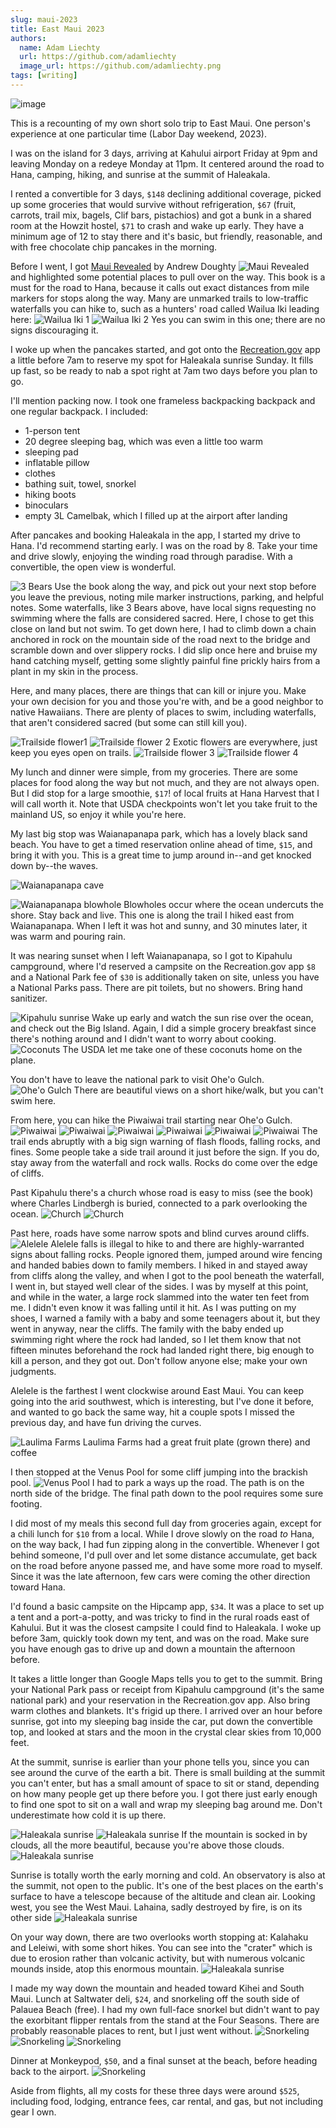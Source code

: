 ```yaml
---
slug: maui-2023
title: East Maui 2023
authors:
  name: Adam Liechty
  url: https://github.com/adamliechty
  image_url: https://github.com/adamliechty.png
tags: [writing]
---
```


![image](/img/maui-2023/01.jpeg)

This is a recounting of my own short solo trip to East Maui. One person's
experience at one particular time (Labor Day weekend, 2023).

I was on the island for 3 days, arriving at Kahului airport Friday at 9pm and
leaving Monday on a redeye Monday at 11pm. It centered around the road to Hana,
camping, hiking, and sunrise at the summit of Haleakala.

I rented a convertible for 3 days, `$148` declining additional coverage, picked
up some groceries that would survive without refrigeration, `$67` (fruit,
carrots, trail mix, bagels, Clif bars, pistachios) and got a
bunk in a shared room at the Howzit hostel, `$71` to crash and wake up early.
They have a minimum age of 12 to stay there and it's basic, but friendly,
reasonable, and with free chocolate chip pancakes in the morning.

Before I went, I got [Maui Revealed](https://www.amazon.com/Maui-Revealed-Guidebook-Andrew-Doughty/dp/1949678180) by Andrew Doughty ![Maui Revealed](https://m.media-amazon.com/images/I/71tpMNwlIhL._SY466_.jpg)
and highlighted some potential places to pull over on the way. This book is a
must for the road to Hana, because it calls out exact distances from mile
markers for stops along the way. Many are unmarked trails to low-traffic
waterfalls you can hike to, such as a hunters' road called Wailua Iki leading here:
![Wailua Iki 1](/img/maui-2023/02.jpeg)
![Wailua Iki 2](/img/maui-2023/04.jpeg)
Yes you can swim in this one; there are no signs discouraging it.

I woke up when the pancakes started, and got onto the
[Recreation.gov](https://www.recreation.gov) app a little before 7am to reserve
my spot for Haleakala sunrise Sunday. It fills up fast, so be ready to
nab a spot right at 7am two days before you plan to go.

I'll mention packing now. I took one frameless backpacking backpack and one
regular backpack. I included:

- 1-person tent
- 20 degree sleeping bag, which was even a little too warm
- sleeping pad
- inflatable pillow
- clothes
- bathing suit, towel, snorkel
- hiking boots
- binoculars
- empty 3L Camelbak, which I filled up at the airport after landing

After pancakes and booking Haleakala in the app, I started my drive to Hana.
I'd recommend starting early. I was on the road by 8. Take your time and drive
slowly, enjoying the winding road through paradise. With a convertible,
the open view is wonderful.

![3 Bears](/img/maui-2023/3-bears.jpeg)
Use the book along the way, and pick out your next stop before you leave the
previous, noting mile marker instructions, parking, and helpful notes. Some
waterfalls, like 3 Bears above, have local signs requesting no swimming
where the falls are considered sacred. Here, I chose to get this close on land
but not swim.
To get down here, I had to climb down a chain anchored in rock on the mountain
side of the road next to the bridge and scramble down and over slippery rocks.
I did slip once here and bruise my hand catching myself, getting some slightly
painful fine prickly hairs from a plant in my skin in the process.

Here, and many places, there are things that can kill or
injure you. Make your own decision for you and those you're with, and be a good
neighbor to native Hawaiians. There are plenty of places to swim, including
waterfalls, that aren't considered sacred (but some can still kill you).

![Trailside flower1](/img/maui-2023/05.jpeg)
![Trailside flower 2](/img/maui-2023/06.jpeg)
Exotic flowers are everywhere, just keep you eyes open on trails.
![Trailside flower 3](/img/maui-2023/07.jpeg)
![Trailside flower 4](/img/maui-2023/13.jpeg)

My lunch and dinner were simple, from my groceries. There are some places for
food along the way but not much, and they are not always open. But I did stop
for a large smoothie, `$17`! of local fruits at Hana Harvest that I will call
worth it. Note that USDA checkpoints won't let you take fruit to the mainland
US, so enjoy it while you're here.

My last big stop was Waianapanapa park, which has a lovely black sand beach.
You have to get a timed reservation online ahead of time, `$15`, and bring it with
you. This is a great time to jump around in--and get knocked down by--the waves.

![Waianapanapa cave](/img/maui-2023/08.jpeg)

![Waianapanapa blowhole](/img/maui-2023/09.jpeg)
Blowholes occur where the ocean undercuts the shore. Stay back and live.
This one is along the trail I hiked east from Waianapanapa. When I left it
was hot and sunny, and 30 minutes later, it was warm and pouring rain.

It was nearing sunset when I left Waianapanapa, so I got to Kipahulu
campground, where I'd reserved a campsite on the Recreation.gov app `$8`
and a National Park fee of `$30` is additionally taken on site, unless
you have a National Parks pass. There are pit toilets, but no showers.
Bring hand sanitizer.

![Kipahulu sunrise](/img/maui-2023/kipahulu-sunrise.jpeg)
Wake up early and watch the sun rise over the ocean, and check out the Big
Island. Again, I did a simple grocery breakfast since there's nothing around
and I didn't want to worry about cooking.
![Coconuts](/img/maui-2023/coconuts.jpeg)
The USDA let me take one of these coconuts home on the plane.

You don't have to leave the national park to visit Ohe'o Gulch.
![Ohe'o Gulch](/img/maui-2023/oheo.jpeg) There are beautiful views on a short
hike/walk, but you can't swim here.

From here, you can hike the Piwaiwai trail starting near Ohe'o Gulch.
![Piwaiwai](/img/maui-2023/11.jpeg)
![Piwaiwai](/img/maui-2023/12.jpeg)
![Piwaiwai](/img/maui-2023/14.jpeg)
![Piwaiwai](/img/maui-2023/15.jpeg)
![Piwaiwai](/img/maui-2023/bamboo.jpeg)
![Piwaiwai](/img/maui-2023/16.jpeg)
The trail ends abruptly with a big sign warning of flash floods, falling rocks,
and fines. Some people take a side trail around it just before the sign. If
you do, stay away from the waterfall and rock walls. Rocks do come over the edge
of cliffs.

Past Kipahulu there's a church whose road is easy to miss (see the book) where
Charles Lindbergh is buried, connected to a park overlooking the ocean.
![Church](/img/maui-2023/17.jpeg)
![Church](/img/maui-2023/18.jpeg)

Past here, roads have some narrow spots and blind curves around cliffs.
![Alelele](/img/maui-2023/19.jpeg)
Alelele falls is illegal to hike to and there are highly-warranted signs about
falling rocks. People ignored them, jumped around wire fencing and handed
babies down to family members. I hiked in and stayed away from cliffs along the
valley, and when I got to the pool beneath the waterfall, I went in, but stayed
well clear of the sides. I was by myself at this point, and while in the water,
a large rock slammed into the water ten feet from me. I didn't even know it was
falling until it hit. As I was putting on my shoes, I warned a family with a
baby and some teenagers about it, but they went in anyway, near the cliffs.
The family with the baby ended up swimming right where the rock had landed, so
I let them know that not fifteen minutes beforehand the rock had landed right
there, big enough to kill a person, and they got out. Don't follow
anyone else; make your own judgments.

Alelele is the farthest I went clockwise around East Maui. You can keep going
into the arid southwest, which is interesting, but I've done it before, and
wanted to go back the same way, hit a couple spots I missed the previous day,
and have fun driving the curves.

![Laulima Farms](/img/maui-2023/fruit.jpeg)
Laulima Farms had a great fruit plate (grown there) and coffee

I then stopped at the Venus Pool for some cliff jumping into the brackish pool.
![Venus Pool](/img/maui-2023/20.jpeg)
I had to park a ways up the road. The path is on the north side of the bridge.
The final path down to the pool requires some sure footing.

I did most of my meals this second full day from groceries again, except for
a chili lunch for `$10` from a local. While I drove
slowly on the road _to_ Hana, on the way back, I had fun zipping along in the
convertible. Whenever I got behind someone, I'd pull over and let some distance
accumulate, get back on the road before anyone passed me, and have some more
road to myself. Since it was the late afternoon, few cars were coming the other
direction toward Hana.

I'd found a basic campsite on the Hipcamp app, `$34`. It was a place to set up
a tent and a port-a-potty, and was tricky to find in the rural roads east of
Kahului. But it was the closest campsite I could find to Haleakala. I woke up
before 3am, quickly took down my tent, and was on the road. Make sure you have
enough gas to drive up and down a mountain the afternoon before.

It takes a little longer than Google Maps tells you to get to the summit.
Bring your National Park pass or receipt from Kipahulu campground (it's the
same national park) and your reservation in the Recreation.gov app. Also bring
warm clothes and blankets. It's frigid up there. I arrived over an hour before
sunrise, got into my sleeping bag inside the car, put down the convertible top,
and looked at stars and the moon in the crystal clear skies from 10,000 feet.

At the summit, sunrise is earlier than your phone tells you, since you can see
around the curve of the earth a bit. There is small building at the summit you
can't enter, but has a small amount of space to sit or stand, depending on how
many people get up there before you. I got there just early enough to find one
spot to sit on a wall and wrap my sleeping bag around me. Don't underestimate
how cold it is up there.

![Haleakala sunrise](/img/maui-2023/21.jpeg)
![Haleakala sunrise](/img/maui-2023/22.jpeg)
If the mountain is socked in by clouds, all the more beautiful, because you're
above those clouds.
![Haleakala sunrise](/img/maui-2023/25.jpeg)

Sunrise is totally worth the early morning and cold. An observatory is also
at the summit, not open to the public. It's one of the best places on the
earth's surface to have a telescope because of the altitude and clean air.
Looking west, you see the West Maui. Lahaina, sadly destroyed by fire, is on
its other side
![Haleakala sunrise](/img/maui-2023/24.jpeg)

On your way down, there are two overlooks worth stopping at: Kalahaku and
Leleiwi, with some short hikes. You can see into the "crater" which is
due to erosion rather than volcanic activity, but with numerous volcanic
mounds inside, atop this enormous mountain.
![Haleakala sunrise](/img/maui-2023/23.jpeg)

I made my way down the mountain and headed toward Kihei and South Maui.
Lunch at Saltwater deli, `$24`, and snorkeling off the south side of
Palauea Beach (free). I had my own full-face snorkel but didn't want to
pay the exorbitant flipper rentals from the stand at the Four Seasons.
There are probably reasonable places to rent, but I just went without.
![Snorkeling](/img/maui-2023/26.jpeg)
![Snorkeling](/img/maui-2023/27.jpeg)
![Snorkeling](/img/maui-2023/28.jpeg)

Dinner at Monkeypod, `$50`, and a final sunset at the beach, before heading
back to the airport.
![Snorkeling](/img/maui-2023/sunset.jpeg)

Aside from flights, all my costs for these three days were around `$525`,
including food, lodging, entrance fees, car rental, and gas, but not including
gear I own.
